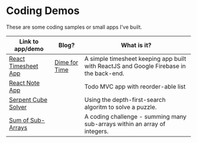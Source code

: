# Coding Demos

These are some coding samples or small apps I've built.

| Link to app/demo | Blog? | What is it? |
| ---- | ---- | ---- |
| [React Timesheet App](https://timesheet.vivekr.app) | [Dime for Time](/blog/dime-for-time) |A simple timesheet keeping app built with ReactJS and Google Firebase in the back-end.|
| [React Note App](/demo-builds/react-noteapp) |  | Todo MVC app with reorder-able list |
| [Serpent Cube Solver](https://www.vivekr.app/demo/serpent-cube-solver.html) |   | Using the depth-first-search algoritm to solve a puzzle. |
| [Sum of Sub-Arrays](https://www.vivekr.app/demo/subarray-sum.html) |   | A coding challenge - summing many sub-arrays within an array of integers. |